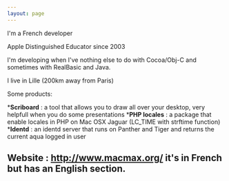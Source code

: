 ```yaml
---
layout: page
---
```




I'm a French developer

Apple Distinguished Educator since 2003

I'm developing when I've nothing else to do with Cocoa/Obj-C and sometimes with RealBasic and Java.

I live in Lille (200km away from Paris)



Some products:

***Scriboard** : a tool that allows you to draw all over your desktop, very helpfull when you do some presentations
***PHP locales** : a package that enable locales in PHP on Mac OSX Jaguar (LC_TIME with strftime function)
***Identd** : an identd server that runs on Panther and Tiger and returns the current aqua logged in user
 

Website : http://www.macmax.org/ it's in French but has an English section.
----
